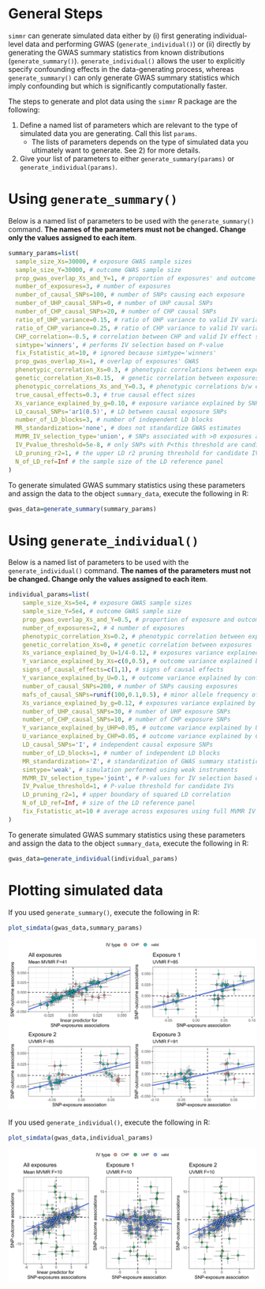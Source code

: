 # General Steps
`simmr` can generate simulated data either by (i) first generating individual-level data and performing GWAS (`generate_individual()`) or (ii) directly by generating the GWAS summary statistics from known distributions (`generate_summary()`). `generate_individual()` allows the user to explicitly specify confounding effects in the data-generating process, whereas `generate_summary()` can only generate GWAS summary statistics which imply confounding but which is significantly computationally faster.

The steps to generate and plot data using the ```simmr``` R package are the following:
1) Define a named list of parameters which are relevant to the type of simulated data you are generating. Call this list ```params```. 
    - The lists of parameters depends on the type of simulated data you ultimately want to generate. See 2) for more details.
2) Give your list of parameters to either ```generate_summary(params)``` or ```generate_individual(params)```.

# Using ```generate_summary()```
Below is a named list of parameters to be used with the ```generate_summary()``` command. **The names of the parameters must not be changed. Change only the values assigned to each item**.
```R
summary_params=list(
  sample_size_Xs=30000, # exposure GWAS sample sizes
  sample_size_Y=30000, # outcome GWAS sample size
  prop_gwas_overlap_Xs_and_Y=1, # proportion of exposures' and outcome GWAS overlap
  number_of_exposures=3, # number of exposures
  number_of_causal_SNPs=100, # number of SNPs causing each exposure
  number_of_UHP_causal_SNPs=0, # number of UHP causal SNPs
  number_of_CHP_causal_SNPs=20, # number of CHP causal SNPs
  ratio_of_UHP_variance=0.15, # ratio of UHP variance to valid IV variance
  ratio_of_CHP_variance=0.25, # ratio of CHP variance to valid IV variance
  CHP_correlation=-0.5, # correlation between CHP and valid IV effect sizes
  simtype='winners', # performs IV selection based on P-value
  fix_Fstatistic_at=10, # ignored because simtype='winners'
  prop_gwas_overlap_Xs=1, # overlap of exposures' GWAS
  phenotypic_correlation_Xs=0.3, # phenotypic correlations between exposures
  genetic_correlation_Xs=0.15,  # genetic correlation between exposures
  phenotypic_correlations_Xs_and_Y=0.3, # phenotypic correlations b/w exposures and outcome
  true_causal_effects=0.3, # true causal effect sizes
  Xs_variance_explained_by_g=0.10, # exposure variance explained by SNPs
  LD_causal_SNPs='ar1(0.5)', # LD between causal exposure SNPs
  number_of_LD_blocks=3, # number of independent LD blocks
  MR_standardization='none', # does not standardize GWAS estimates
  MVMR_IV_selection_type='union', # SNPs associated with >0 exposures are candidate IVs
  IV_Pvalue_threshold=5e-8, # only SNPs with P<this threshold are candidate IVs
  LD_pruning_r2=1, # the upper LD r2 pruning threshold for candidate IVs
  N_of_LD_ref=Inf # the sample size of the LD reference panel
)
```
To generate simulated GWAS summary statistics using these parameters and assign the data to the object ```summary_data```, execute the following in R:
```R
gwas_data=generate_summary(summary_params)
```

# Using ```generate_individual()```
Below is a named list of parameters to be used with the ```generate_individual()``` command. **The names of the parameters must not be changed. Change only the values assigned to each item**.
```R
individual_params=list(
    sample_size_Xs=5e4, # exposure GWAS sample sizes
    sample_size_Y=5e4, # outcome GWAS sample size
    prop_gwas_overlap_Xs_and_Y=0.5, # proportion of exposure and outcome GWAS overlap
    number_of_exposures=2, # 4 number of exposures
    phenotypic_correlation_Xs=0.2, # phenotypic correlation between exposures
    genetic_correlation_Xs=0, # genetic correlation between exposures
    Xs_variance_explained_by_U=1/4-0.12, # exposures variance explained by confounder
    Y_variance_explained_by_Xs=c(0,0.5), # outcome variance explained by exposures
    signs_of_causal_effects=c(1,1), # signs of causal effects
    Y_variance_explained_by_U=0.1, # outcome variance explained by confounder
    number_of_causal_SNPs=200, # number of SNPs causing exposures
    mafs_of_causal_SNPs=runif(100,0.1,0.5), # minor allele frequency of causal SNPs
    Xs_variance_explained_by_g=0.12, # exposures variance explained by SNPs 
    number_of_UHP_causal_SNPs=30, # number of UHP exposure SNPs
    number_of_CHP_causal_SNPs=10, # number of CHP exposure SNPs
    Y_variance_explained_by_UHP=0.05, # outcome variance explained by UHP SNPs
    U_variance_explained_by_CHP=0.05, # outcome variance explained by CHP SNPs
    LD_causal_SNPs='I', # independent causal exposure SNPs
    number_of_LD_blocks=1, # number of independent LD blocks
    MR_standardization='Z', # standardization of GWAS summary statistics 
    simtype='weak', # simulation performed using weak instruments
    MVMR_IV_selection_type='joint', # P-values for IV selection based on joint test for exposures
    IV_Pvalue_threshold=1, # P-value threshold for candidate IVs
    LD_pruning_r2=1, # upper boundary of squared LD correlation
    N_of_LD_ref=Inf, # size of the LD reference panel
    fix_Fstatistic_at=10 # average across exposures using full MVMR IV set
)
```
To generate simulated GWAS summary statistics using these parameters and assign the data to the object ```summary_data```, execute the following in R:
```R
gwas_data=generate_individual(individual_params)
```
# Plotting simulated data

If you used ```generate_summary()```, execute the following in R:
```R
plot_simdata(gwas_data,summary_params) 
```
![](p1.svg)

If you used ```generate_individual()```, execute the following in R:
```R
plot_simdata(gwas_data,individual_params) 
```
![](p2.svg)
